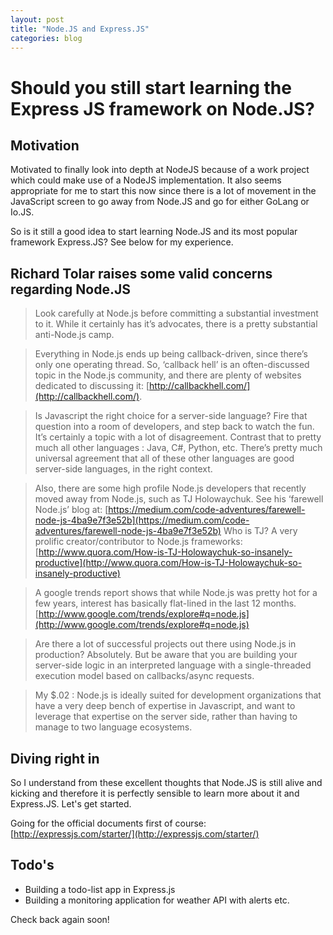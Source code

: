 ```yaml
---
layout: post
title: "Node.JS and Express.JS"
categories: blog
---
```


# Should you still start learning the Express JS framework on Node.JS?

## Motivation

Motivated to finally look into depth at NodeJS because of a work project which could make use of a NodeJS implementation. It also seems appropriate for me to start this now since there is a lot of movement in the JavaScript screen to go away from Node.JS and go for either GoLang or Io.JS.

So is it still a good idea to start learning Node.JS and its most popular framework Express.JS? See below for my experience.

## Richard Tolar raises some valid concerns regarding Node.JS 

> Look carefully at Node.js before committing a substantial investment to it. While it certainly has it’s advocates, there is a pretty substantial anti-Node.js camp.

> Everything in Node.js ends up being callback-driven, since there’s only one operating thread. So, ‘callback hell’ is an often-discussed topic in the Node.js community, and there are plenty of websites dedicated to discussing it: [http://callbackhell.com/](http://callbackhell.com/).

> Is Javascript the right choice for a server-side language? Fire that question into a room of developers, and step back to watch the fun. It’s certainly a topic with a lot of disagreement. Contrast that to pretty much all other languages : Java, C#, Python, etc. There’s pretty much universal agreement that all of these other languages are good server-side languages, in the right context.

> Also, there are some high profile Node.js developers that recently moved away from Node.js, such as TJ Holowaychuk. See his ‘farewell Node.js’ blog at: [https://medium.com/code-adventures/farewell-node-js-4ba9e7f3e52b](https://medium.com/code-adventures/farewell-node-js-4ba9e7f3e52b) Who is TJ? A very prolific creator/contributor to Node.js frameworks: [http://www.quora.com/How-is-TJ-Holowaychuk-so-insanely-productive](http://www.quora.com/How-is-TJ-Holowaychuk-so-insanely-productive)

> A google trends report shows that while Node.js was pretty hot for a few years, interest has basically flat-lined in the last 12 months. [http://www.google.com/trends/explore#q=node.js](http://www.google.com/trends/explore#q=node.js)

> Are there a lot of successful projects out there using Node.js in production? Absolutely. But be aware that you are building your server-side logic in an interpreted language with a single-threaded execution model based on callbacks/async requests.

> My $.02 : Node.js is ideally suited for development organizations that have a very deep bench of expertise in Javascript, and want to leverage that expertise on the server side, rather than having to manage to two language ecosystems.
 
## Diving right in

So I understand from these excellent thoughts that Node.JS is still alive and kicking and therefore it is perfectly sensible to learn more about it and Express.JS. Let's get started.

Going for the official documents first of course: [http://expressjs.com/starter/](http://expressjs.com/starter/)

## Todo's

- Building a todo-list app in Express.js
- Building a monitoring application for weather API with alerts etc.

Check back again soon!